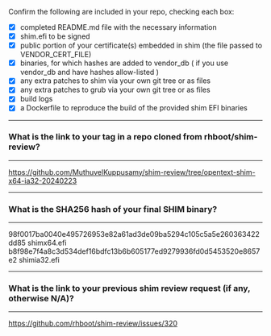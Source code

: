 Confirm the following are included in your repo, checking each box:

 - [x] completed README.md file with the necessary information
 - [x] shim.efi to be signed
 - [x] public portion of your certificate(s) embedded in shim (the file passed to VENDOR_CERT_FILE)
 - [x] binaries, for which hashes are added to vendor_db ( if you use vendor_db and have hashes allow-listed )
 - [x] any extra patches to shim via your own git tree or as files
 - [x] any extra patches to grub via your own git tree or as files
 - [x] build logs
 - [x] a Dockerfile to reproduce the build of the provided shim EFI binaries

*******************************************************************************
### What is the link to your tag in a repo cloned from rhboot/shim-review?
*******************************************************************************
https://github.com/MuthuvelKuppusamy/shim-review/tree/opentext-shim-x64-ia32-20240223

*******************************************************************************
### What is the SHA256 hash of your final SHIM binary?
*******************************************************************************
98f0017ba0040e495726953e82a61ad3de09ba5294c105c5a5e260363422dd85  shimx64.efi
b8f98e7f4a8c3d534def16bdfc13b6b605177ed9279936fd0d5453520e8657e2  shimia32.efi
*******************************************************************************
### What is the link to your previous shim review request (if any, otherwise N/A)?
*******************************************************************************
https://github.com/rhboot/shim-review/issues/320
